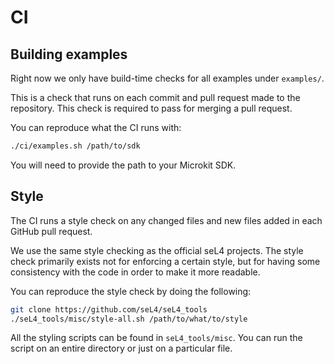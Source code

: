 # CI

## Building examples

Right now we only have build-time checks for all examples under `examples/`.

This is a check that runs on each commit and pull request made to the repository.
This check is required to pass for merging a pull request.

You can reproduce what the CI runs with:
```sh
./ci/examples.sh /path/to/sdk
```

You will need to provide the path to your Microkit SDK.

## Style

The CI runs a style check on any changed files and new files added in each GitHub
pull request.

We use the same style checking as the official seL4 projects. The style check primarily
exists not for enforcing a certain style, but for having some consistency with the code
in order to make it more readable.

You can reproduce the style check by doing the following:
```sh
git clone https://github.com/seL4/seL4_tools
./seL4_tools/misc/style-all.sh /path/to/what/to/style
```

All the styling scripts can be found in `seL4_tools/misc`. You can run the script on an
entire directory or just on a particular file.

